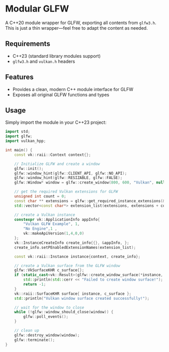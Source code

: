 # Modular GLFW  

A C++20 module wrapper for GLFW, exporting all contents from `glfw3.h`.  
This is just a thin wrapper—feel free to adapt the content as needed.

## Requirements  
- C++23 (standard library modules support)  
- `glfw3.h` and `vulkan.h` headers  

## Features  
- Provides a clean, modern C++ module interface for GLFW  
- Exposes all original GLFW functions and types  

## Usage  

Simply import the module in your C++23 project:  

```cpp
import std;
import glfw;
import vulkan_hpp;

int main() {
    const vk::raii::Context context{};

    // Initialize GLFW and create a window
    glfw::init();
    glfw::window_hint(glfw::CLIENT_API, glfw::NO_API);
    glfw::window_hint(glfw::RESIZABLE, glfw::FALSE);
    glfw::Window* window = glfw::create_window(800, 600, "Vulkan", nullptr, nullptr);

    // get the required Vulkan extensions for GLFW
    unsigned int count = 0;
    const char ** extensions = glfw::get_required_instance_extensions(&count);
    std::vector<const char*> extension_list(extensions, extensions + count);

    // create a Vulkan instance
    constexpr vk::ApplicationInfo appInfo{
        "Vulkan GLFW Example", 1,
        "No Engine",1 ,
        vk::makeApiVersion(1,4,0,0)
    };
    vk::InstanceCreateInfo create_info{{}, &appInfo, };
    create_info.setPEnabledExtensionNames(extension_list);

    const vk::raii::Instance instance{context, create_info};

    // create a Vulkan surface from the GLFW window
    glfw::VkSurfaceKHR c_surface{};
    if (static_cast<vk::Result>(glfw::create_window_surface(*instance, window, nullptr, &c_surface)) != vk::Result::eSuccess) {
        std::println(std::cerr << "Failed to create window surface!");
        return -1;
    }
    vk::raii::SurfaceKHR surface{ instance, c_surface };
    std::println("Vulkan window surface created successfully!");

    // wait for the window to close
    while (!glfw::window_should_close(window)) {
        glfw::poll_events();
    }

    // clean up
    glfw::destroy_window(window);
    glfw::terminate();
}
```

